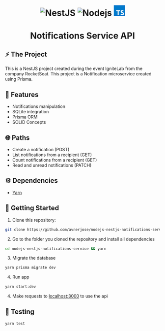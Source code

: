 
<h1 align="center" widht="50%">
  <img alt="NestJS" width="7%" src="https://cdn.jsdelivr.net/gh/devicons/devicon/icons/nestjs/nestjs-plain.svg" />
  <img alt="Nodejs" width="7%" src="https://cdn.jsdelivr.net/gh/devicons/devicon/icons/nodejs/nodejs-original.svg" />
  <img alt="TypeScript" width="7%" src="https://raw.githubusercontent.com/github/explore/80688e429a7d4ef2fca1e82350fe8e3517d3494d/topics/typescript/typescript.png" />
</h1>

<h1 align="center">Notifications Service API</h1>


## ⚡️ The Project
  This is a NestJS project created during the event IgniteLab from the company RocketSeat. This project is a Notification microservice created using Prisma.

  
## 🎯 Features
 - Notifications manipulation
 - SQLite integration
 - Prisma ORM
 - SOLID Concepts

## 🌐 Paths
 - Create a notification (POST)
 - List notifications from a recipient (GET)
 - Count notifications from a recipient (GET)
 - Read and unread notifications (PATCH) 


## ⚙️ Dependencies
 - [Yarn](https://yarnpkg.com/)

## 🚀️ Getting Started

1. Clone this repository: 

```bash
git clone https://github.com/avnerjose/nodejs-nestjs-notifications-service.git
```
2. Go to the folder you cloned the repository and install all dependencies

```bash
cd nodejs-nestjs-notifications-service && yarn
```

3. Migrate the database 
```bash
yarn prisma migrate dev
```

4. Run app
```bash 
yarn start:dev
```
4. Make requests to [localhost:3000]('http://localhost:3000') to use the api
   

## 🧪 Testing

```bash
yarn test
```
